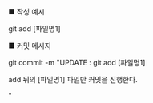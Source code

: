 ■ 작성 예시

git add [파일명1] 

■ 커밋 메시지

git commit -m "UPDATE : git add [파일명1]

add 뒤의 [파일명1] 파일만 커밋을 진행한다.

"
